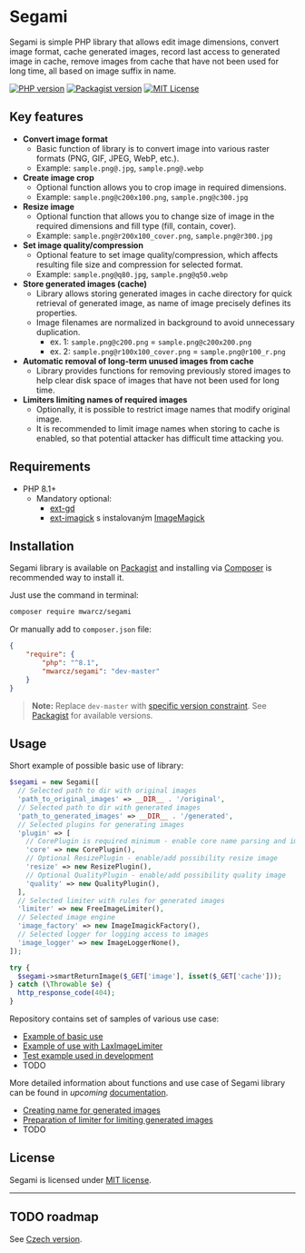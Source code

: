 <!--
//* Project: segami-php
//* File: README.md
-->
# Segami

Segami is simple PHP library that allows edit image dimensions, convert image format, cache generated images, record last access to generated image in cache, remove images from cache that have not been used for long time, all based on image suffix in name.

[![PHP version][php-badge]][php]
[![Packagist version][packagist-badge]][packagist]
[![MIT License][license-badge]](LICENSE)

[php-badge]: https://img.shields.io/packagist/dependency-v/mwarcz/segami/php?logo=php&logoColor=ffffff&label=php&color=8892BF
[packagist-badge]: https://img.shields.io/packagist/v/mwarcz/segami?logo=packagist&logoColor=ffffff
[license-badge]: https://img.shields.io/github/license/MWarCZ/segami-php

[php]: https://www.php.net/supported-versions.php
[packagist]: https://packagist.org/packages/mwarcz/segami

## Key features

- **Convert image format**
  - Basic function of library is to convert image into various raster formats (PNG, GIF, JPEG, WebP, etc.).
  - Example: `sample.png@.jpg`, `sample.png@.webp`
- **Create image crop**
  - Optional function allows you to crop image in required dimensions.
  - Example: `sample.png@c200x100.png`, `sample.png@c300.jpg`
- **Resize image**
  - Optional function that allows you to change size of image in the required dimensions and fill type (fill, contain, cover).
  - Example: `sample.png@r200x100_cover.png`, `sample.png@r300.jpg`
- **Set image quality/compression**
  - Optional feature to set image quality/compression, which affects resulting file size and compression for selected format.
  - Example: `sample.png@q80.jpg`, `sample.png@q50.webp`
- **Store generated images (cache)**
  - Library allows storing generated images in cache directory for quick retrieval of generated image, as name of image precisely defines its properties.
  - Image filenames are normalized in background to avoid unnecessary duplication.
    - ex. 1: `sample.png@c200.png` = `sample.png@c200x200.png`
    - ex. 2: `sample.png@r100x100_cover.png` = `sample.png@r100_r.png`
- **Automatic removal of long-term unused images from cache**
  - Library provides functions for removing previously stored images to help clear disk space of images that have not been used for long time.
- **Limiters limiting names of required images**
  - Optionally, it is possible to restrict image names that modify original image.
  - It is recommended to limit image names when storing to cache is enabled, so that potential attacker has difficult time attacking you.

## Requirements

- PHP 8.1+
  - Mandatory optional:
    - [ext-gd](https://www.php.net/manual/en/book.image)
    - [ext-imagick](https://www.php.net/manual/en/book.imagick.php) s instalovaným [ImageMagick](https://imagemagick.org/)

## Installation

Segami library is available on [Packagist](https://packagist.org/packages/mwarcz/segami) and installing via [Composer](https://getcomposer.org/) is recommended way to install it.

Just use the command in terminal:

```bash
composer require mwarcz/segami
```

Or manually add to `composer.json` file:

```json
{
    "require": {
        "php": "^8.1",
        "mwarcz/segami": "dev-master"
    }
}
```

> **Note:** Replace `dev-master` with [specific version constraint](https://getcomposer.org/doc/articles/versions.md#writing-version-constraints). See [Packagist](https://packagist.org/packages/mwarcz/segami) for available versions.

## Usage

Short example of possible basic use of library:

```php
$segami = new Segami([
  // Selected path to dir with original images
  'path_to_original_images' => __DIR__ . '/original',
  // Selected path to dir with generated images
  'path_to_generated_images' => __DIR__ . '/generated',
  // Selected plugins for generating images
  'plugin' => [
    // CorePlugin is required minimum - enable core name parsing and image format conversion
    'core' => new CorePlugin(),
    // Optional ResizePlugin - enable/add possibility resize image
    'resize' => new ResizePlugin(),
    // Optional QualityPlugin - enable/add possibility quality image
    'quality' => new QualityPlugin(),
  ],
  // Selected limiter with rules for generated images
  'limiter' => new FreeImageLimiter(),
  // Selected image engine
  'image_factory' => new ImageImagickFactory(),
  // Selected logger for logging access to images
  'image_logger' => new ImageLoggerNone(),
]);

try {
  $segami->smartReturnImage($_GET['image'], isset($_GET['cache']));
} catch (\Throwable $e) {
  http_response_code(404);
}
```

Repository contains set of samples of various use case:

- [Example of basic use](examples/basic/)
- [Example of use with LaxImageLimiter](examples/lax/)
- [Test example used in development](examples/dev/)
- TODO

More detailed information about functions and use case of Segami library can be found in *upcoming* [documentation](doc).

- [Creating name for generated images](doc/ImageName.md)
- [Preparation of limiter for limiting generated images](doc/Limiter.md)
- TODO

## License

Segami is licensed under [MIT license](LICENSE).

------------------------------

## TODO roadmap

See [Czech version](README.cs.md).
